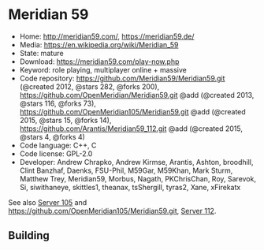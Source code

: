 # Meridian 59

- Home: http://meridian59.com/, https://meridian59.de/
- Media: https://en.wikipedia.org/wiki/Meridian_59
- State: mature
- Download: https://meridian59.com/play-now.php
- Keyword: role playing, multiplayer online + massive
- Code repository: https://github.com/Meridian59/Meridian59.git (@created 2012, @stars 282, @forks 200), https://github.com/OpenMeridian/Meridian59.git @add (@created 2013, @stars 116, @forks 73), https://github.com/OpenMeridian105/Meridian59.git @add (@created 2015, @stars 15, @forks 14), https://github.com/Arantis/Meridian59_112.git @add (@created 2015, @stars 4, @forks 4)
- Code language: C++, C
- Code license: GPL-2.0
- Developer: Andrew Chrapko, Andrew Kirmse, Arantis, Ashton, broodhill, Clint Banzhaf, Daenks, FSU-Phil, M59Gar, M59Khan, Mark Sturm, Matthew Trey, Meridian59, Morbus, Nagath, PKChrisChan, Roy, Sarevok, Si, siwithaneye, skittles1, theanax, tsShergill, tyras2, Xane, xFirekatx

See also [Server 105](https://www.meridiannext.com/) and https://github.com/OpenMeridian105/Meridian59.git, [Server 112](https://github.com/Arantis/Meridian59_112.git).

## Building
